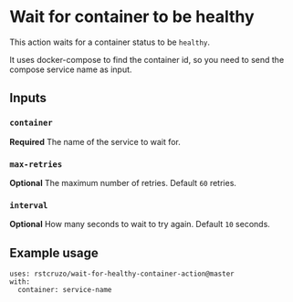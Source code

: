 # Wait for container to be healthy

This action waits for a container status to be `healthy`.

It uses docker-compose to find the container id, so you need to send the compose service name as input.

## Inputs

### `container`

**Required** The name of the service to wait for.

### `max-retries`

**Optional** The maximum number of retries. Default `60` retries.

### `interval`

**Optional** How many seconds to wait to try again. Default `10` seconds.

## Example usage

```
uses: rstcruzo/wait-for-healthy-container-action@master
with:
  container: service-name
```